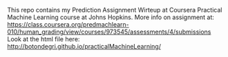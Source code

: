 This repo contains my Prediction Assignment Wirteup at Coursera Practical Machine Learning course at Johns Hopkins. 
More info on assignment at: https://class.coursera.org/predmachlearn-010/human_grading/view/courses/973545/assessments/4/submissions
Look at the html file here: http://botondegri.github.io/practicalMachineLearning/


